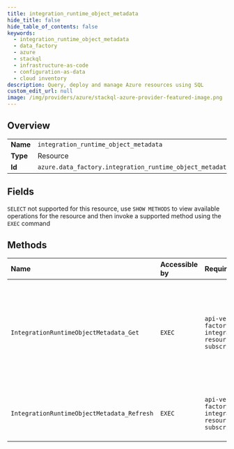 ```yaml
---
title: integration_runtime_object_metadata
hide_title: false
hide_table_of_contents: false
keywords:
  - integration_runtime_object_metadata
  - data_factory
  - azure    
  - stackql
  - infrastructure-as-code
  - configuration-as-data
  - cloud inventory
description: Query, deploy and manage Azure resources using SQL
custom_edit_url: null
image: /img/providers/azure/stackql-azure-provider-featured-image.png
---
```

  
    

## Overview
<table><tbody>
<tr><td><b>Name</b></td><td><code>integration_runtime_object_metadata</code></td></tr>
<tr><td><b>Type</b></td><td>Resource</td></tr>
<tr><td><b>Id</b></td><td><code>azure.data_factory.integration_runtime_object_metadata</code></td></tr>
</tbody></table>

## Fields
`SELECT` not supported for this resource, use `SHOW METHODS` to view available operations for the resource and then invoke a supported method using the `EXEC` command  
## Methods
| Name | Accessible by | Required Params | Description |
|:-----|:--------------|:----------------|:------------|
| `IntegrationRuntimeObjectMetadata_Get` | `EXEC` | `api-version, factoryName, integrationRuntimeName, resourceGroupName, subscriptionId` | Get a SSIS integration runtime object metadata by specified path. The return is pageable metadata list. |
| `IntegrationRuntimeObjectMetadata_Refresh` | `EXEC` | `api-version, factoryName, integrationRuntimeName, resourceGroupName, subscriptionId` | Refresh a SSIS integration runtime object metadata. |
